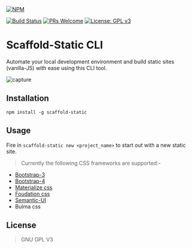 [![NPM](https://nodei.co/npm/scaffold-static.png)](https://nodei.co/npm/scaffold-static/)

[![Build Status](https://travis-ci.com/jamesgeorge007/scaffold-static.svg?branch=master)](https://travis-ci.com/jamesgeorge007/scaffold-static)
[![PRs Welcome](https://img.shields.io/badge/PRs%20-welcome-brightgreen.svg)](http://github.com/jamesgeorge007/scaffold-static/pulls)
[![License: GPL v3](https://img.shields.io/badge/License-GPLv3-blue.svg)](https://github.com/jamesgeorge007/scaffold-static/blob/master/LICENSE)
# Scaffold-Static CLI
Automate your local development environment and build static sites (vanilla-JS) with ease using this CLI tool.

![capture](https://github.com/jamesgeorge007/scaffold-static/blob/master/assets/capture.JPG)


## Installation
`npm install -g scaffold-static`

## Usage
Fire in `scaffold-static new <project_name>` to start out with a new static site.

> Currently the following CSS frameworks are supported:-

* [Bootstrap-3](https://getbootstrap.com/docs/3.3/)
* [Bootstrap-4](https://getbootstrap.com/)
* [Materialize css](https://materializecss.com/)
* [Foudation css](https://foundation.zurb.com/)
* [Semantic-UI](https://semantic-ui.com/)
* Bulma css

## License
> GNU GPL V3
